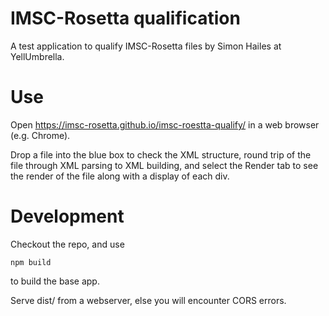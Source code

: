 # IMSC-Rosetta qualification

A test application to qualify IMSC-Rosetta files by Simon Hailes at YellUmbrella.

# Use

Open https://imsc-rosetta.github.io/imsc-roestta-qualify/ in a web browser (e.g. Chrome).

Drop a file into the blue box to check the XML structure, round trip of the file through XML parsing to XML building, and select the Render tab to see the render of the file along with a display of each div.

# Development

Checkout the repo, and use 

`npm build` 

to build the base app.

Serve dist/ from a webserver, else you will encounter CORS errors.

